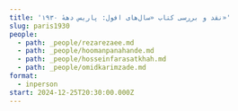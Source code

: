 ```yaml
---
title: 'نقد و بررسی کتاب «سال‌های افول: پاریس دههٔ ۱۹۳۰»'
slug: paris1930
people:
  - path: _people/rezarezaee.md
  - path: _people/hoomanpanahande.md
  - path: _people/hosseinfarasatkhah.md
  - path: _people/omidkarimzade.md
format:
  - inperson
start: 2024-12-25T20:30:00.000Z
---
```



